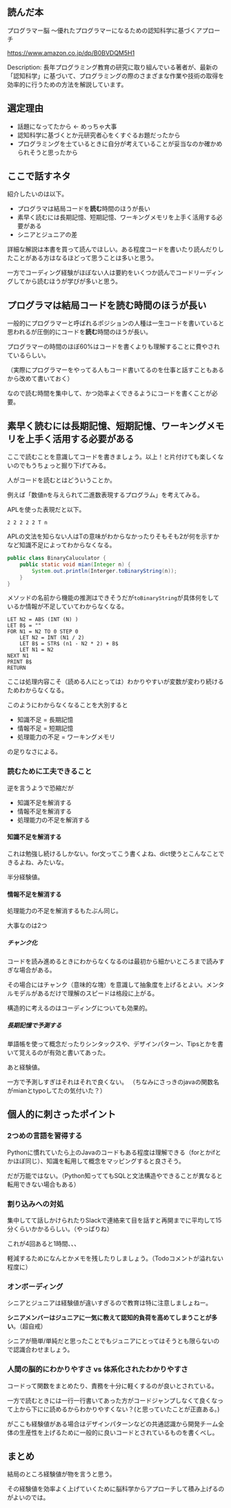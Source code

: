 ## 読んだ本

プログラマー脳 ～優れたプログラマーになるための認知科学に基づくアプローチ

https://www.amazon.co.jp/dp/B0BVDQM5H1

Description: 長年プログラミング教育の研究に取り組んでいる著者が、最新の「認知科学」に基づいて、プログラミングの際のさまざまな作業や技術の取得を効率的に行うための方法を解説しています。

## 選定理由

- 話題になってたから ← めっちゃ大事
- 認知科学に基づくとか元研究者心をくすぐるお題だったから
- プログラミングを士ているときに自分が考えていることが妥当なのか確かめられそうと思ったから

## ここで話すネタ

紹介したいのは以下。

- プログラマは結局コードを**読む**時間のほうが長い
- 素早く読むには長期記憶、短期記憶、ワーキングメモリを上手く活用する必要がある
- シニアとジュニアの差

詳細な解説は本書を買って読んでほしい。ある程度コードを書いたり読んだりしたことがある方はなるほどって思うことは多いと思う。

一方でコーディング経験がほぼない人は要約をいくつか読んでコードリーディングしてから読むほうが学びが多いと思う。


## プログラマは結局コードを**読む**時間のほうが長い

一般的にプログラマーと呼ばれるポジションの人種は一生コードを書いていると思われるが圧倒的にコードを**読む**時間のほうが長い。

プログラマーの時間のほぼ60%はコードを書くよりも理解することに費やされているらしい。

（実際にプログラマーをやってる人もコード書いてるのを仕事と話すこともあるから改めて書いておく）

なので読む時間を集中して、かつ効率よくできるようにコードを書くことが必要。

## 素早く読むには長期記憶、短期記憶、ワーキングメモリを上手く活用する必要がある

ここで読むことを意識してコードを書きましょう。以上！と片付けても楽しくないのでもうちょっと掘り下げてみる。

人がコードを読むとはどういうことか。

例えば「数値nを与えられて二進数表現するプログラム」を考えてみる。

APLを使った表現だと以下。

```apl
2 2 2 2 2 T n
```

APLの文法を知らない人はTの意味がわからなかったりそもそも2が何を示すかなど知識不足によってわからなくなる。


```java
public class BinaryCaluculator {
    public static void mian(Integer n) {
        System.out.println(Interger.toBinaryString(n));
    }
}
```

メソッドの名前から機能の推測はできそうだが`toBinaryString`が具体何をしているか情報が不足していてわからなくなる。


```basic
LET N2 = ABS (INT (N) )
LET B$ = ""
FOR N1 = N2 TO 0 STEP 0
    LET N2 = INT (N1 / 2)
    LET B$ = STR$ (n1 - N2 * 2) + B$
    LET N1 = N2
NEXT N1
PRINT B$
RETURN
```
ここは処理内容こそ（読める人にとっては）わかりやすいが変数が変わり続けるためわからなくなる。

このようにわからなくなることを大別すると

- 知識不足 = 長期記憶
- 情報不足 = 短期記憶
- 処理能力の不足 = ワーキングメモリ

の足りなさによる。

### 読むために工夫できること

逆を言うようで恐縮だが

- 知識不足を解消する
- 情報不足を解消する
- 処理能力の不足を解消する

#### 知識不足を解消する

これは勉強し続けるしかない。for文ってこう書くよね、dict使うとこんなことできるよね、みたいな。

半分経験値。

#### 情報不足を解消する

処理能力の不足を解消するもたぶん同じ。

大事なのは2つ

##### チャンク化

コードを読み進めるときにわからなくなるのは最初から細かいところまで読みすぎな場合がある。

その場合にはチャンク（意味的な塊）を意識して抽象度を上げるとよい。メンタルモデルがあるだけで理解のスピードは格段に上がる。

構造的に考えるのはコーディングについても効果的。

##### 長期記憶で予測する

単語帳を使って概念だったりシンタックスや、デザインパターン、Tipsとかを書いて覚えるのが有効と書いてあった。

あと経験値。

一方で予測しすぎはそれはそれで良くない。
（ちなみにさっきのjavaの関数名がmianとtypoしてたの気付いた？）

## 個人的に刺さったポイント

### 2つめの言語を習得する

Pythonに慣れていたら上のJavaのコードもある程度は理解できる（forとかifとかほぼ同じ）、知識を転用して概念をマッピングすると良さそう。

だが万能ではない。（Python知っててもSQLと文法構造やできることが異なると転用できない場合もある）


### 割り込みへの対処

集中してて話しかけられたりSlackで連絡来て目を話すと再開までに平均して15分くらいかかるらしい。（やっぱりね）

これが4回あると1時間、、、

軽減するためになんとかメモを残したりしましょう。（Todoコメントが溢れない程度に）

### オンボーディング

シニアとジュニアは経験値が違いすぎるので教育は特に注意しましょねー。

**シニアメンバーはジュニアに一気に教えて認知的負荷を高めてしまうことが多い**。（超自戒）

シニアが簡単/単純だと思ったことでもジュニアにとってはそうとも限らないので認識合わせましょう。

### 人間の脳的にわかりやすさ vs 体系化されたわかりやすさ

コードって関数をまとめたり、責務を十分に軽くするのが良いとされている。

一方で読むときには一行一行書いてあった方がコードジャンプしなくて良くなって上から下にに読めるからわかりやすくない？(と思っていたことが正直ある。)

がここも経験値がある場合はデザインパターンなどの共通認識から開発チーム全体の生産性を上げるために一般的に良いコードとされているものを書くべし。

## まとめ

結局のところ経験値が物を言うと思う。

その経験値を効率よく上げていくために脳科学からアプローチして積み上げるのがよいのでは。
